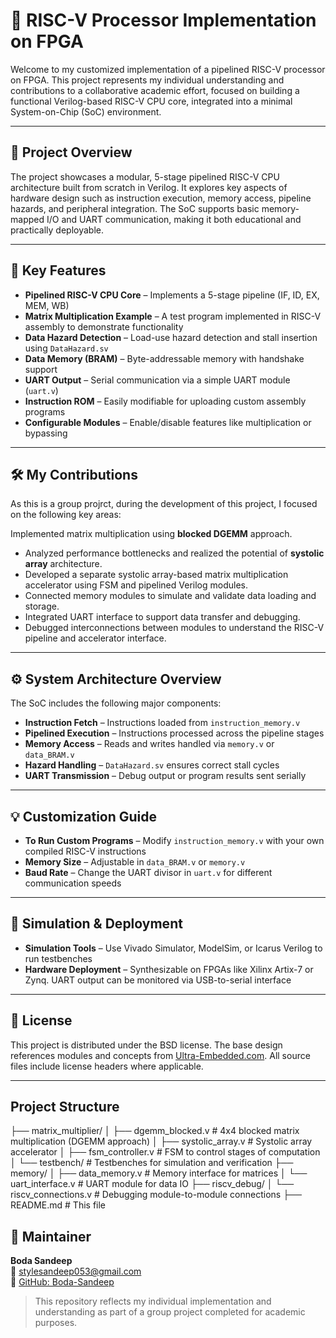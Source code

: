 # 🚀 RISC-V Processor Implementation on FPGA

Welcome to my customized implementation of a pipelined RISC-V processor on FPGA. This project represents my individual understanding and contributions to a collaborative academic effort, focused on building a functional Verilog-based RISC-V CPU core, integrated into a minimal System-on-Chip (SoC) environment.

---

## 🎯 Project Overview

The project showcases a modular, 5-stage pipelined RISC-V CPU architecture built from scratch in Verilog. It explores key aspects of hardware design such as instruction execution, memory access, pipeline hazards, and peripheral integration. The SoC supports basic memory-mapped I/O and UART communication, making it both educational and practically deployable.

---

## 📌 Key Features

- **Pipelined RISC-V CPU Core** – Implements a 5-stage pipeline (IF, ID, EX, MEM, WB)
- **Matrix Multiplication Example** – A test program implemented in RISC-V assembly to demonstrate functionality
- **Data Hazard Detection** – Load-use hazard detection and stall insertion using `DataHazard.sv`
- **Data Memory (BRAM)** – Byte-addressable memory with handshake support
- **UART Output** – Serial communication via a simple UART module (`uart.v`)
- **Instruction ROM** – Easily modifiable for uploading custom assembly programs
- **Configurable Modules** – Enable/disable features like multiplication or bypassing

---

## 🛠️ My Contributions

As this is a group projrct, during the development of this project, I focused on the following key areas:

 Implemented matrix multiplication using **blocked DGEMM** approach.
- Analyzed performance bottlenecks and realized the potential of **systolic array** architecture.
- Developed a separate systolic array-based matrix multiplication accelerator using FSM and pipelined Verilog modules.
- Connected memory modules to simulate and validate data loading and storage.
- Integrated UART interface to support data transfer and debugging.
- Debugged interconnections between modules to understand the RISC-V pipeline and accelerator interface.

---

## ⚙️ System Architecture Overview

The SoC includes the following major components:

- **Instruction Fetch** – Instructions loaded from `instruction_memory.v`
- **Pipelined Execution** – Instructions processed across the pipeline stages
- **Memory Access** – Reads and writes handled via `memory.v` or `data_BRAM.v`
- **Hazard Handling** – `DataHazard.sv` ensures correct stall cycles
- **UART Transmission** – Debug output or program results sent serially

---

## 💡 Customization Guide

- **To Run Custom Programs** – Modify `instruction_memory.v` with your own compiled RISC-V instructions
- **Memory Size** – Adjustable in `data_BRAM.v` or `memory.v`
- **Baud Rate** – Change the UART divisor in `uart.v` for different communication speeds

---

## 🧪 Simulation & Deployment

- **Simulation Tools** – Use Vivado Simulator, ModelSim, or Icarus Verilog to run testbenches
- **Hardware Deployment** – Synthesizable on FPGAs like Xilinx Artix-7 or Zynq. UART output can be monitored via USB-to-serial interface

---

## 📜 License

This project is distributed under the BSD license. The base design references modules and concepts from [Ultra-Embedded.com](https://www.ultra-embedded.com/risc-v/). All source files include license headers where applicable.

---  
## Project Structure 
├── matrix_multiplier/
│ ├── dgemm_blocked.v # 4x4 blocked matrix multiplication (DGEMM approach)
│ ├── systolic_array.v # Systolic array accelerator
│ ├── fsm_controller.v # FSM to control stages of computation
│ └── testbench/ # Testbenches for simulation and verification
├── memory/
│ ├── data_memory.v # Memory interface for matrices
│ └── uart_interface.v # UART module for data IO
├── riscv_debug/
│ └── riscv_connections.v # Debugging module-to-module connections
├── README.md # This file

## 👤 Maintainer

**Boda Sandeep**  
📧 stylesandeep053@gmail.com  
🔗 [GitHub: Boda-Sandeep](https://github.com/Boda-Sandeep)

> This repository reflects my individual implementation and understanding as part of a group project completed for academic purposes.


